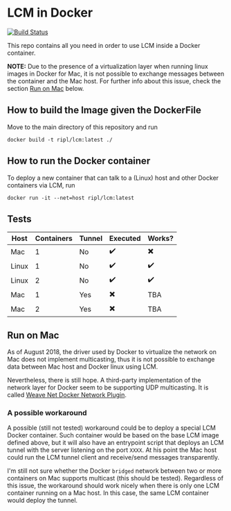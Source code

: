 # LCM in Docker

[![Build Status](http://jenkins.box0.afdaniele.com/buildStatus/icon?job=Docker+AutoBuild+-+lcm)](http://jenkins.box0.afdaniele.com/job/Docker%20AutoBuild%20-%20lcm/)

This repo contains all you need in order to use LCM inside a Docker container.

**NOTE:** Due to the presence of a virtualization layer when running linux
images in Docker for Mac, it is not possible to exchange messages between the
container and the Mac host. For further info about this issue, check the section
[Run on Mac](#run-on-mac) below.


## How to build the Image given the DockerFile

Move to the main directory of this repository and run

```
docker build -t ripl/lcm:latest ./
```


## How to run the Docker container

To deploy a new container that can talk to a (Linux) host and other Docker
containers via LCM, run

```
docker run -it --net=host ripl/lcm:latest
```

## Tests

| Host | Containers | Tunnel | Executed | Works? |
|------|------------|--------|----------|--------|
| Mac  | 1 | No | :heavy_check_mark: | :heavy_multiplication_x: |
| Linux  | 1 | No | :heavy_check_mark: | :heavy_check_mark: |
| Linux  | 2 | No | :heavy_check_mark: | :heavy_check_mark: |
| Mac  | 1 | Yes | :heavy_multiplication_x: | TBA |
| Mac  | 2 | Yes | :heavy_multiplication_x: | TBA |


## Run on Mac

As of August 2018, the driver used by Docker to virtualize the network on Mac
does not implement multicasting, thus it is not possible to exchange data between
Mac host and Docker linux using LCM.

Nevertheless, there is still hope. A third-party implementation of the network
layer for Docker seem to be supporting UDP multicasting. It is called
[Weave Net Docker Network Plugin](https://www.weave.works/docs/net/latest/install/plugin/plugin-how-it-works/).

### A possible workaround

A possible (still not tested) workaround could be to deploy a special LCM Docker
container. Such container would be based on the base LCM image defined above, but
it will also have an entrypoint script that deploys an LCM tunnel with the server
listening on the port `XXXX`. At his point the Mac host could run the LCM tunnel
client and receive/send messages transparently.

I'm still not sure whether the Docker `bridged` network between two or more
containers on Mac supports multicast (this should be tested).
Regardless of this issue, the workaround should work nicely when there is only
one LCM container running on a Mac host. In this case, the same LCM container
would deploy the tunnel. 
